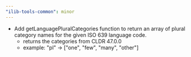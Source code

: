 ```yaml
---
"ilib-tools-common": minor
---
```


- Add getLanguagePluralCategories function to return an
  array of plural category names for the given ISO 639
  language code.
  - returns the categories from CLDR 47.0.0
  - example: "pl" -> ["one", "few", "many", "other"]
